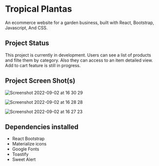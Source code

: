 # Tropical Plantas

An ecommerce website for a garden business, built with React, Bootstrap, Javascript, And CSS.

## Project Status


This project is currently in development. Users can see a list of products and filte them by category. Also they can access to an item detailed view. Add to cart feature is still in progress.

## Project Screen Shot(s)

![Screenshot 2022-09-02 at 16 30 29](https://user-images.githubusercontent.com/85125239/188224284-34b80f11-518b-4b09-9c2f-3ea5c7c7767b.png)

![Screenshot 2022-09-02 at 16 28 28](https://user-images.githubusercontent.com/85125239/188224099-6f4d6732-d628-46d5-8697-f2236dfd5bc3.png)

![Screenshot 2022-09-02 at 16 27 23](https://user-images.githubusercontent.com/85125239/188224154-d087efda-a1e1-41e0-8057-f5e638bd0601.png)


## Dependencies installed

* React Bootstrap
* Materialize icons
* Google Fonts
* Toastify
* Sweet Alert

